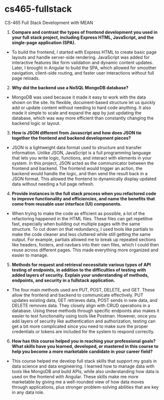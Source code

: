 # cs465-fullstack
CS-465 Full Stack Development with MEAN

1. **Compare and contrast the types of frontend development you used in your full stack project, including Express HTML, JavaScript, and the single-page application (SPA).**
-  To build the frontend, I started with Express HTML to create basic page layouts and handle server-side rendering.  JavaScript was added for interactive features like form validation and dynamic content updates.  Later, I brought in Angular to build the SPA, which allowed for smoother navigation, client-side routing, and faster user interactions without full page reloads.

2. **Why did the backend use a NoSQL MongoDB database?**
-  MongoDB was used because it made it easy to work with the data shown on the site.  Its flexible, document-based structure let us quickly add or update content without needing to hard code anything.  It also made it simple to scale and expand the app by just updating the database, which was way more efficient than constantly changing the backend logic or layout.

3. **How is JSON different from Javascript and how does JSON tie together the frontend and backend development pieces?**
-  JSON is a lightweight data format used to structure and transfer information. Unlike JSON, JavaScript is a full programming language that lets you write logic, functions, and interact with elements in your system. In this project, JSON acted as the communicator between the frontend and backend.  The frontend would trigger an action, the backend would handle the logic, and then send the result back in a JSON format.  This allowed the frontend to dynamically display updated data without needing a full page refresh.

  
4. **Provide instances in the full stack process when you refactored code to improve functionality and efficiencies, and name the benefits that come from reusable user interface (UI) components.**
-  When trying to make the code as efficient as possible, a lot of the refactoring happened in the HTML files.  These files can get repetitive fast, especially when building out multiple pages with the same structure.  To cut down on that redundancy, I used tools like partials to make the code cleaner and less cluttered while still getting the same output.  For example, partials allowed me to break up repeated sections like headers, footers, and navbars into their own files, which I could then reuse across different pages. This made everything more organized and easier to manage.

  
5. **Methods for request and retrieval necessitate various types of API testing of endpoints, in addition to the difficulties of testing with added layers of security. Explain your understanding of methods, endpoints, and security in a fullstack application.**
-  The four main methods used are PUT, POST, DELETE, and GET.  These allow the frontend and backend to communicate effectively.  PUT updates existing data, GET retrieves data, POST sends in new data, and DELETE removes data. They closely align with CRUD operations in a database.  Using these methods through specific endpoints also makes it easier to test functionality using tools like Postman. However, once you add layers of security like authentication and authorization, testing can get a bit more complicated since you need to make sure the proper credentials or tokens are included for the system to respond correctly.


6. **How has this course helped you in reaching your professional goals? What skills have you learned, developed, or mastered in this course to help you become a more marketable candidate in your career field?**
-  This course helped me develop full stack skills that support my goals in data science and data engineering.  I learned how to manage data with tools like MongoDB and build APIs, while also understanding how data is used on the frontend with Angular.  These skills make me more marketable by giving me a well-rounded view of how data moves through applications, plus stronger problem-solving abilities that are key in any data role.

